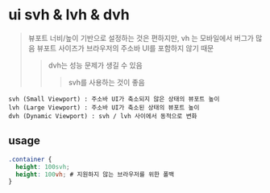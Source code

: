 # ui svh & lvh & dvh

> 뷰포트 너비/높이 기반으로 설정하는 것은 편하지만, vh 는 모바일에서 버그가 많음
> 뷰포트 사이즈가 브라우저의 주소바 UI를 포함하지 않기 때문
>
> > dvh는 성능 문제가 생길 수 있음
> >
> > > svh를 사용하는 것이 좋음

```
svh (Small Viewport) : 주소바 UI가 축소되지 않은 상태의 뷰포트 높이
lvh (Large Viewport) : 주소바 UI가 축소된 상태의 뷰포트 높이
dvh (Dynamic Viewport) : svh / lvh 사이에서 동적으로 변화
```

## usage

```css
.container {
  height: 100svh;
  height: 100vh; # 지원하지 않는 브라우저를 위한 폴백
}
```
